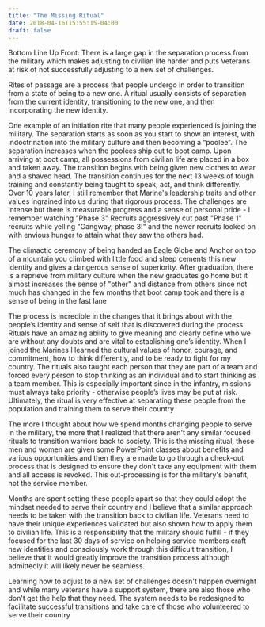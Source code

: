 ```yaml
---
title: "The Missing Ritual"
date: 2018-04-16T15:55:15-04:00
draft: false
---
```


Bottom Line Up Front: There is a large gap in the separation process from the military which makes adjusting to civilian life harder and puts Veterans at risk of not successfully adjusting to a new set of challenges.

Rites of passage are a process that people undergo in order to transition from a state of being to a new one. A ritual usually consists of separation from the current identity, transitioning to the new one, and then incorporating the new identity.

One example of an initiation rite that many people experienced is joining the military. The separation starts as soon as you start to show an interest, with indoctrination into the military culture and then becoming a “poolee”. The separation increases when the poolees ship out to boot camp. Upon arriving at boot camp, all possessions from civilian life are placed in a box and taken away. The transition begins with being given new clothes to wear and a shaved head. The transition continues for the next 13 weeks of tough training and constantly being taught to speak, act, and think differently. Over 10 years later, I still remember that Marine's leadership traits and other values ingrained into us during that rigorous process. The challenges are intense but there is measurable progress and a sense of personal pride - I remember watching "Phase 3" Recruits aggressively cut past "Phase 1" recruits while yelling "Gangway, phase 3!" and the newer recruits looked on with envious hunger to attain what they saw the others had. 

The climactic ceremony of being handed an Eagle Globe and Anchor on top of a mountain you climbed with little food and sleep cements this new identity and gives a dangerous sense of superiority. After graduation, there is a reprieve from military culture when the new graduates go home but it almost increases the sense of "other" and distance from others since not much has changed in the few months that boot camp took and there is a sense of being in the fast lane 

The process is incredible in the changes that it brings about with the people’s identity and sense of self that is discovered during the process. Rituals have an amazing ability to give meaning and clearly define who we are without any doubts and are vital to establishing one’s identity. When I joined the Marines I learned the cultural values of honor, courage, and commitment, how to think differently, and to be ready to fight for my country. The rituals also taught each person that they are part of a team and forced every person to stop thinking as an individual and to start thinking as a team member. This is especially important since in the infantry, missions must always take priority - otherwise people’s lives may be put at risk. Ultimately, the ritual is very effective at separating these people from the population and training them to serve their country

The more I thought about how we spend months changing people to serve in the military, the more that I realized that there aren't any similar focused rituals to transition warriors back to society. This is the missing ritual, these men and women are given some PowerPoint classes about benefits and various opportunities and then they are made to go through a check-out process that is designed to ensure they don't take any equipment with them and all access is revoked. This out-processing is for the military's benefit, not the service member.

Months are spent setting these people apart so that they could adopt the mindset needed to serve their country and I believe that a similar approach needs to be taken with the transition back to civilian life. Veterans need to have their unique experiences validated but also shown how to apply them to civilian life. This is a responsibility that the military should fulfill - if they focused for the last 30 days of service on helping service members craft new identities and consciously work through this difficult transition, I believe that it would greatly improve the transition process although admittedly it will likely never be seamless.

Learning how to adjust to a new set of challenges doesn't happen overnight and while many veterans have a support system, there are also those who don't get the help that they need. The system needs to be redesigned to facilitate successful transitions and take care of those who volunteered to serve their country
